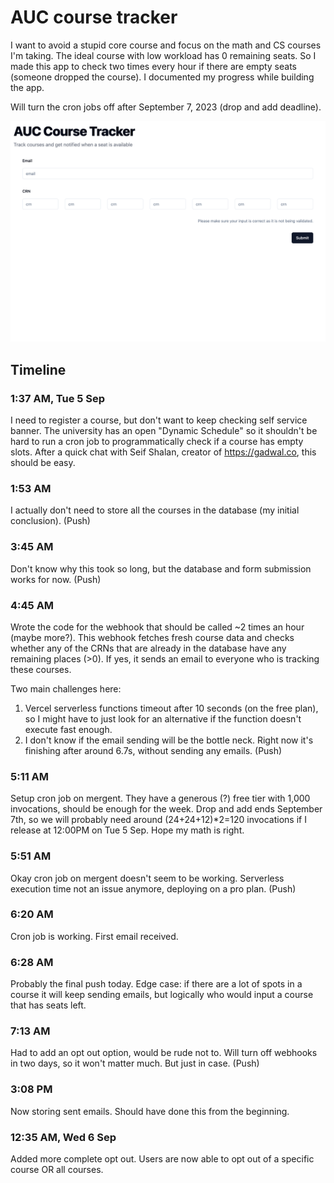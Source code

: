 # AUC course tracker

I want to avoid a stupid core course and focus on the math and CS courses I'm taking. The ideal course with low workload has 0 remaining seats. So I made this app to check two times every hour if there are empty seats (someone dropped the course). I documented my progress while building the app.

Will turn the cron jobs off after September 7, 2023 (drop and add deadline).

![App](image.png)

## Timeline

### 1:37 AM, Tue 5 Sep

I need to register a course, but don't want to keep checking self service banner. The university has an open "Dynamic Schedule" so it shouldn't be hard to run a cron job to programmatically check if a course has empty slots. After a quick chat with Seif Shalan, creator of https://gadwal.co, this should be easy.

### 1:53 AM

I actually don't need to store all the courses in the database (my initial conclusion). (Push)

### 3:45 AM

Don't know why this took so long, but the database and form submission works for now. (Push)

### 4:45 AM

Wrote the code for the webhook that should be called ~2 times an hour (maybe more?). This webhook fetches fresh course data and checks whether any of the CRNs that are already in the database have any remaining places (>0). If yes, it sends an email to everyone who is tracking these courses.

Two main challenges here:

1. Vercel serverless functions timeout after 10 seconds (on the free plan), so I might have to just look for an alternative if the function doesn't execute fast enough.
2. I don't know if the email sending will be the bottle neck. Right now it's finishing after around 6.7s, without sending any emails.
   (Push)

### 5:11 AM

Setup cron job on mergent. They have a generous (?) free tier with 1,000 invocations, should be enough for the week. Drop and add ends September 7th, so we will probably need around (24+24+12)\*2=120 invocations if I release at 12:00PM on Tue 5 Sep. Hope my math is right.

### 5:51 AM

Okay cron job on mergent doesn't seem to be working. Serverless execution time not an issue anymore, deploying on a pro plan. (Push)

### 6:20 AM

Cron job is working. First email received.

### 6:28 AM

Probably the final push today. Edge case: if there are a lot of spots in a course it will keep sending emails, but logically who would input a course that has seats left.

### 7:13 AM

Had to add an opt out option, would be rude not to. Will turn off webhooks in two days, so it won't matter much. But just in case. (Push)

### 3:08 PM

Now storing sent emails. Should have done this from the beginning.

### 12:35 AM, Wed 6 Sep

Added more complete opt out. Users are now able to opt out of a specific course OR all courses.